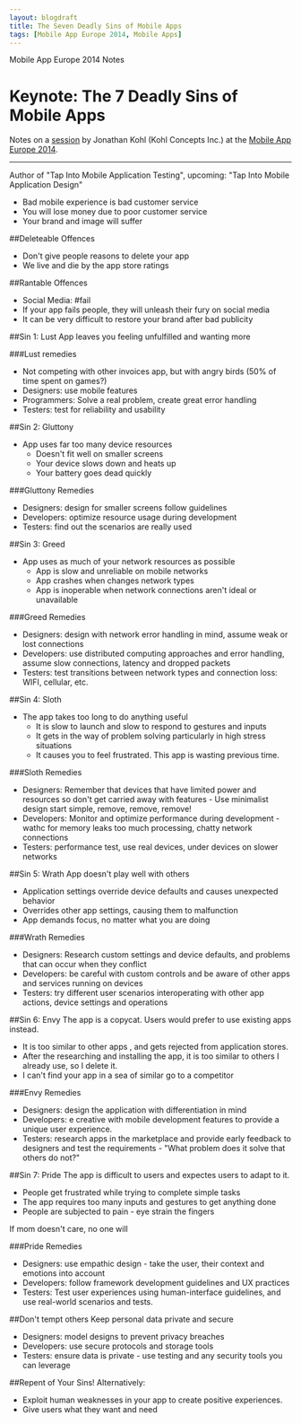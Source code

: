 ```yaml
---
layout: blogdraft
title: The Seven Deadly Sins of Mobile Apps
tags: [Mobile App Europe 2014, Mobile Apps]
---
```


Mobile App Europe 2014 Notes

Keynote: The 7 Deadly Sins of Mobile Apps
===
Notes on a [session](http://mobileappeurope.com/talks/7-deadly-sins-mobile-apps/ "Keynote: The 7 Deadly Sins of Mobile Apps")
by Jonathan Kohl (Kohl Concepts Inc.) 
at the [Mobile App Europe 2014](http://mobileappeurope.com/).

---

Author of "Tap Into Mobile Application Testing", 
upcoming: "Tap Into Mobile Application Design"

* Bad mobile experience is bad customer service
* You will lose money due to poor customer service
* Your brand and image will suffer

##Deleteable Offences
* Don't give people reasons to delete your app
* We live and die by the app store ratings

##Rantable Offences
* Social Media: #fail
* If your app fails people, they will unleash their fury on social media
* It can be very difficult to restore your brand after bad publicity

##Sin 1: Lust
App leaves you feeling unfulfilled and wanting more

###Lust remedies
* Not competing with other invoices app, but with angry birds (50% of time spent on games?)
* Designers: use mobile features
* Programmers: Solve a real problem, create great error handling
* Testers: test for reliability and usability

##Sin 2: Gluttony
* App uses far too many device resources
    * Doesn't fit well on smaller screens
    * Your device slows down and heats up
    * Your battery goes dead quickly

###Gluttony Remedies
* Designers: design for smaller screens follow guidelines
* Developers: optimize resource usage during development
* Testers: find out the scenarios are really used

##Sin 3: Greed
* App uses as much of your network resources as possible
    * App is slow and unreliable on mobile networks
    * App crashes when changes network types
    * App is inoperable when network connections aren't ideal or unavailable

###Greed Remedies
* Designers: design with network error handling in mind, assume weak or lost connections  
* Developers: use distributed computing approaches and error handling, assume slow connections, latency and dropped packets
* Testers: test transitions between network types and connection loss: WIFI, cellular, etc.

##Sin 4: Sloth
* The app takes too long to do anything useful
    * It is slow to launch and slow to respond to gestures and inputs
    * It gets in the way of problem solving particularly in high stress situations
    * It causes you to feel frustrated. This app is wasting previous time.

###Sloth Remedies
* Designers: Remember that devices that have limited power and resources so don't get carried away with features - Use minimalist design start simple, remove, remove, remove!   
* Developers: Monitor and optimize performance during development - wathc for memory leaks too much processing, chatty network connections
* Testers: performance test, use real devices, under devices on slower networks

##Sin 5: Wrath
App doesn't play well with others
* Application settings override device defaults and causes unexpected behavior
* Overrides other app settings, causing them to malfunction
* App demands focus, no matter what you are doing

###Wrath Remedies
* Designers: Research custom settings and device defaults, and problems that can occur when they conflict   
* Developers: be careful with custom controls and be aware of other apps and services running on devices
* Testers: try different user scenarios interoperating with other app actions, device settings and operations

##Sin 6: Envy
The app is a copycat. Users would prefer to use existing apps instead.
* It is too similar to other apps , and gets rejected from application stores.
* After the researching and installing the app, it is too similar to others I already use, so I delete it.
* I can't find your app in a sea of similar go to a competitor

###Envy Remedies
* Designers: design the application with differentiation in mind
* Developers: e creative with mobile development features to provide a unique user experience.
* Testers: research apps in the marketplace and provide early feedback to designers and test the requirements - "What problem does it solve that others do not?"

##Sin 7: Pride
The app is difficult to users and expectes users to adapt to it.
* People get frustrated while trying to complete simple tasks
* The app requires too many inputs and gestures to get anything done
* People are subjected to pain - eye strain the fingers

If mom doesn't care, no one will

###Pride Remedies
* Designers: use empathic design - take the user, their context and emotions into account
* Developers: follow framework development guidelines and UX practices
* Testers: Test user experiences using human-interface guidelines, and use real-world scenarios and tests.

##Don't tempt others
Keep personal data private and secure
* Designers: model designs to prevent privacy breaches
* Developers: use secure protocols and storage tools
* Testers: ensure data is private - use testing and any security tools you can leverage

##Repent of Your Sins!
Alternatively:
* Exploit human weaknesses in your app to create positive experiences.
* Give users what they want and need 